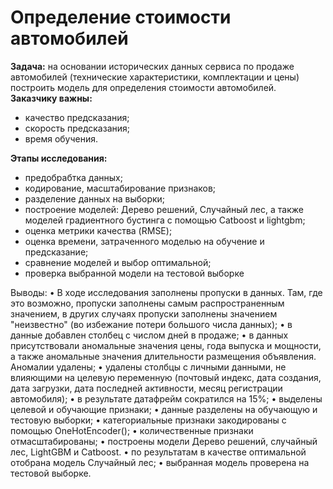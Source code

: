 # Определение стоимости автомобилей #

__Задача:__ на основании  исторических данных сервиса по продаже автомобилей (технические характеристики, комплектации и цены) построить модель для определения стоимости автомобилей.\
__Заказчику важны:__

  * качество предсказания;
  *	скорость предсказания;
  *	время обучения.

__Этапы исследования:__
  *	предобрабтка данных;
  *	кодирование, масштабирование признаков;
  *	разделение данных на выборки;
  *	построение моделей: Дерево решений, Случайный лес, а также моделей градиентного бустинга с помощью Catboost и lightgbm;
  *	оценка метрики качества (RMSE);
  *	оценка времени, затраченного моделью на обучение и предсказание;
  *	сравнение моделей и выбор оптимальной;
  *	проверка выбранной модели на тестовой выборке


Выводы:
•	В ходе исследования заполнены пропуски в данных. Там, где это возможно, пропуски заполнены самым распространенным значением, в других случаях пропуски заполнены значением "неизвестно" (во избежание потери большого числа данных);
•	в данные добавлен столбец с числом дней в продаже;
•	в данных присутствовали аномальные значения цены, года выпуска и мощности, а также аномальные значения длительности размещения объявления. Аномалии удалены;
•	удалены столбцы с личными данными, не влияющими на целевую переменную (почтовый индекс, дата создания, дата загрузки, дата последней активности, месяц регистрации автомобиля);
•	в результате датафрейм сократился на 15%;
•	выделены целевой и обучающие признаки;
•	данные разделены на обучающую и тестовую выборки;
•	категориальные признаки закодированы с помощью OneHotEncoder();
•	количественные признаки отмасштабированы;
•	построены модели Дерево решений, случайный лес, LightGBM и Catboost.
•	по результатам в качестве оптимальной отобрана модель Случайный лес;
•	выбранная модель проверена на тестовой выборке.

